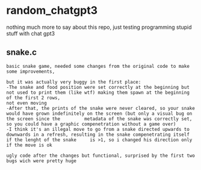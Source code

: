 # random_chatgpt3

nothing much more to say about this repo, just testing programming stupid stuff with chat gpt3 

## snake.c 
    basic snake game, needed some changes from the original code to make some improvements,
    
    but it was actually very buggy in the first place: 
    -The snake and food position were set correctly at the beginning but not used to print them (like wtf) making them spawn at the beginning of the first 2 rows, 
    not even moving
    -After that, the prints of the snake were never cleared, so your snake would have grown indefinitely on the screen (but only a visual bug on the screen since the         metadata of the snake was correctly set, so you could have a graphic compenetration without a game over)
    -I think it's an illegal move to go from a snake directed upwards to downwards in a refresh, resulting in the snake compenetrating itself if the lenght of the snake     is >1, so i changed his direction only if the move is ok
    
    ugly code after the changes but functional, surprised by the first two bugs wich were pretty huge
